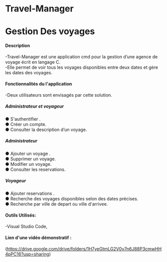 # Travel-Manager
# Gestion Des voyages

#### Description
-Travel-Manager est une application cmd pour la gestion d’une agence de voyage écrit en
langage C. <br />
-Elle permet de voir tous les voyages disponibles entre deux dates et gère les dates des
voyages.

#### Fonctionnalités du l'application 
-Deux utilisateurs sont envisagés par cette solution.<br /> 
##### Administrateur et voyageur
● S'authentifier .<br /> 
● Créer un compte.<br /> 
● Consulter la description d’un voyage.<br /> 


##### Administrateur 
● Ajouter un voyage .<br /> 
● Supprimer un voyage.<br /> 
● Modifier un voyage.<br /> 
● Consulter les reservations.<br /> 

##### Voyageur 
● Ajouter reservations .<br /> 
● Recherche des voyages disponibles selon des dates précises.<br /> 
● Recherche par ville de depart ou ville d'arrivee.<br /> 

#### Outils Utilisés:
-Visual Studio Code,<br />
#### Lien d'une vidéo démonstratif :
(https://drive.google.com/drive/folders/1H7yeGtmLG2V0v7n6J88P3cmwHH4pPC16?usp=sharing)

